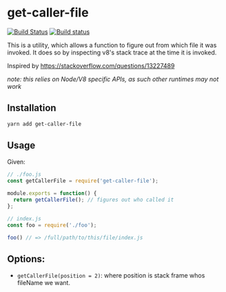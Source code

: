 # get-caller-file

[![Build Status](https://travis-ci.org/stefanpenner/get-caller-file.svg?branch=master)](https://travis-ci.org/stefanpenner/get-caller-file)
[![Build status](https://ci.appveyor.com/api/projects/status/ol2q94g1932cy14a/branch/master?svg=true)](https://ci.appveyor.com/project/embercli/get-caller-file/branch/master)

This is a utility, which allows a function to figure out from which file it was invoked. It does so by inspecting v8's stack trace at the time it is invoked.

Inspired by https://stackoverflow.com/questions/13227489

*note: this relies on Node/V8 specific APIs, as such other runtimes may not work*

## Installation

```bash
yarn add get-caller-file
```

## Usage

Given:

```js
// ./foo.js
const getCallerFile = require('get-caller-file');

module.exports = function() {
  return getCallerFile(); // figures out who called it
};
```

```js
// index.js
const foo = require('./foo');

foo() // => /full/path/to/this/file/index.js
```


## Options:

* `getCallerFile(position = 2)`: where position is stack frame whos fileName we want.
